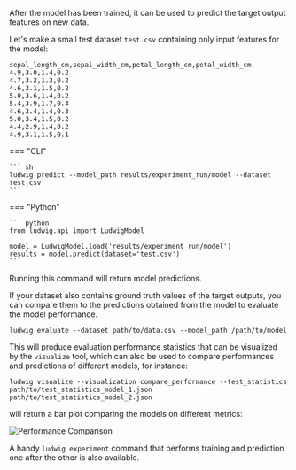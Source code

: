 After the model has been trained, it can be used to predict the target output features on new data.

Let's make a small test dataset `test.csv` containing only input features for the model:

``` title="test.csv"
sepal_length_cm,sepal_width_cm,petal_length_cm,petal_width_cm
4.9,3.0,1.4,0.2
4.7,3.2,1.3,0.2
4.6,3.1,1.5,0.2
5.0,3.6,1.4,0.2
5.4,3.9,1.7,0.4
4.6,3.4,1.4,0.3
5.0,3.4,1.5,0.2
4.4,2.9,1.4,0.2
4.9,3.1,1.5,0.1
```

=== "CLI"

    ``` sh
    ludwig predict --model_path results/experiment_run/model --dataset test.csv
    ```

=== "Python"

    ``` python
    from ludwig.api import LudwigModel

    model = LudwigModel.load('results/experiment_run/model')
    results = model.predict(dataset='test.csv')
    ```

Running this command will return model predictions.

If your dataset also contains ground truth values of the target outputs, you can compare them to the predictions obtained from the model to evaluate the model performance.

```
ludwig evaluate --dataset path/to/data.csv --model_path /path/to/model
```

This will produce evaluation performance statistics that can be visualized by the `visualize` tool, which can also be used to compare performances and predictions of different models, for instance:

```
ludwig visualize --visualization compare_performance --test_statistics path/to/test_statistics_model_1.json path/to/test_statistics_model_2.json
```

will return a bar plot comparing the models on different metrics:

![Performance Comparison](images/compare_performance.png "Performance Comparison")

A handy `ludwig experiment` command that performs training and prediction one after the other is also available.